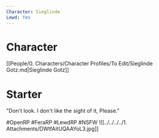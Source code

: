 ```yaml
---
Character: Sieglinde
Lewd: Yes
---
```

# Character
[[People/0. Characters/Character Profiles/To Edit/Sieglinde Gotz.md|Sieglinde Gotz]]

# Starter
"Don't look. I don't like the sight of it, Please."
  
#OpenRP #FeraRP #LewdRP  #NSFW
![[../../../../1. Attachments/DWtfAitUQAAYoL3.jpg]]